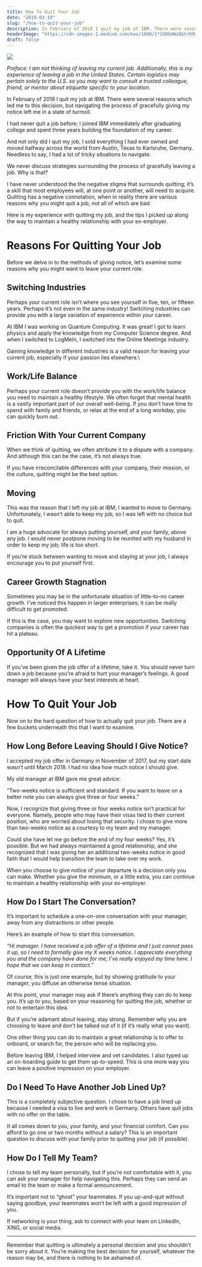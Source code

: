 ```yaml
---
title: How To Quit Your Job
date: "2019-03-19"
slug: "/how-to-quit-your-job"
description: In February of 2018 I quit my job at IBM. There were several reasons which led me to this decision, but navigating the process of gracefully giving my notice left me in a state of turmoil.
headerImage: "https://cdn-images-1.medium.com/max/1600/1*ZdObUWz8GtrK9xD1Y1X_cw.jpeg"
draft: false
---
```


<img src="https://cdn-images-1.medium.com/max/1600/1*ZdObUWz8GtrK9xD1Y1X_cw.jpeg" />

_Preface: I am not thinking of leaving my current job. Additionally, this is my experience of leaving a job in the United States. Certain logistics may pertain solely to the U.S. so you may want to consult a trusted colleague, friend, or mentor about etiquette specific to your location._

In February of 2018 I quit my job at IBM. There were several reasons which led me to this decision, but navigating the process of gracefully giving my notice left me in a state of turmoil.

I had never quit a job before; I joined IBM immediately after graduating college and spent three years building the foundation of my career.

And not only did I quit my job, I sold everything I had ever owned and moved halfway across the world from Austin, Texas to Karlsruhe, Germany. Needless to say, I had a lot of tricky situations to navigate.

We never discuss strategies surrounding the process of gracefully leaving a job. Why is that?

I have never understood the the negative stigma that surrounds quitting; it’s a skill that most employees will, at one point or another, will need to acquire. Quitting has a negative connotation, when in reality there are various reasons why you might quit a job, not all of which are bad.

Here is my experience with quitting my job, and the tips I picked up along the way to maintain a healthy relationship with your ex-employer.

# Reasons For Quitting Your Job

Before we delve in to the methods of giving notice, let’s examine some reasons why you might want to leave your current role.

## Switching Industries

Perhaps your current role isn’t where you see yourself in five, ten, or fifteen years. Perhaps it’s not even in the same industry! Switching industries can provide you with a large variation of experience within your career.

At IBM I was working on Quantum Computing. It was great! I got to learn physics and apply the knowledge from my Computer Science degree. And when I switched to LogMeIn, I switched into the Online Meetings industry.

Gaining knowledge in different industries is a valid reason for leaving your current job, especially if your passion lies elsewhere.\

## Work/Life Balance

Perhaps your current role doesn’t provide you with the work/life balance you need to maintain a healthy lifestyle. We often forget that mental health is a vastly important part of our overall well-being. If you don’t have time to spend with family and friends, or relax at the end of a long workday, you can quickly burn out.

## Friction With Your Current Company

When we think of quitting, we often attribute it to a dispute with a company. And although this can be the case, it’s not always true.

If you have irreconcilable differences with your company, their mission, or the culture, quitting might be the best option.

## Moving

This was the reason that I left my job at IBM; I wanted to move to Germany. Unfortunately, I wasn’t able to keep my job, so I was left with no choice but to quit.

I am a huge advocate for always putting yourself, and your family, above any job. I would never postpone moving to be reunited with my husband in order to keep my job; life is too short.

If you’re stuck between wanting to move and staying at your job, I always encourage you to put yourself first.

## Career Growth Stagnation

Sometimes you may be in the unfortunate situation of little-to-no career growth. I’ve noticed this happen in larger enterprises; it can be really difficult to get promoted.

If this is the case, you may want to explore new opportunities. Switching companies is often the quickest way to get a promotion if your career has hit a plateau.

## Opportunity Of A Lifetime

If you’ve been given the job offer of a lifetime, take it. You should never turn down a job because you’re afraid to hurt your manager’s feelings. A good manager will always have your best interests at heart.

# How To Quit Your Job

Now on to the hard question of how to actually quit your job. There are a few buckets underneath this that I want to examine.

## How Long Before Leaving Should I Give Notice?

I accepted my job offer in Germany in November of 2017, but my start date wasn’t until March 2018. I had no idea how much notice I should give.

My old manager at IBM gave me great advice:

“Two-weeks notice is sufficient and standard. If you want to leave on a better note you can always give three or four weeks.”

Now, I recognize that giving three or four weeks notice isn’t practical for everyone. Namely, people who may have their visas tied to their current position, who are worried about losing that security. I chose to give more than two-weeks notice as a courtesy to my team and my manager.

Could she have let me go before the end of my four weeks? Yes, it’s possible. But we had always maintained a good relationship, and she recognized that I was giving her an additional two-weeks notice in good faith that I would help transition the team to take over my work.

When you choose to give notice of your departure is a decision only you can make. Whether you give the minimum, or a little extra, you can continue to maintain a healthy relationship with your ex-employer.

## How Do I Start The Conversation?

It’s important to schedule a one-on-one conversation with your manager, away from any distractions or other people.

Here’s an example of how to start this conversation.

_“Hi manager. I have received a job offer of a lifetime and I just cannot pass it up, so I need to formally give my X weeks notice. I appreciate everything you and the company have done for me; I’ve really enjoyed my time here. I hope that we can keep in contact.”_

Of course, this is just one example, but by showing gratitude to your manager, you diffuse an otherwise tense situation.

At this point, your manager may ask if there’s anything they can do to keep you. It’s up to you, based on your reasoning for quitting the job, whether or not to entertain this idea.

But if you’re adamant about leaving, stay strong. Remember why you are choosing to leave and don’t be talked out of it (if it’s really what you want).

One other thing you can do to maintain a great relationship is to offer to onboard, or search for, the person who will be replacing you.

Before leaving IBM, I helped interview and vet candidates. I also typed up an on-boarding guide to get them up-to-speed. This is one more way you can leave a positive impression on your employer.

## Do I Need To Have Another Job Lined Up?

This is a completely subjective question. I chose to have a job lined up because I needed a visa to live and work in Germany. Others have quit jobs with no offer on the table.

It all comes down to you, your family, and your financial comfort. Can you afford to go one or two months without a salary? This is an important question to discuss with your family prior to quitting your job (if possible).

## How Do I Tell My Team?

I chose to tell my team personally, but if you’re not comfortable with it, you can ask your manager for help navigating this. Perhaps they can send an email to the team or make a formal announcement.

It’s important not to “ghost” your teammates. If you up-and-quit without saying goodbye, your teammates won’t be left with a good impression of you.

If networking is your thing, ask to connect with your team on LinkedIn, XING, or social media.

---

Remember that quitting is ultimately a personal decision and you shouldn’t be sorry about it. You’re making the best decision for yourself, whatever the reason may be, and there is nothing to be ashamed of.
